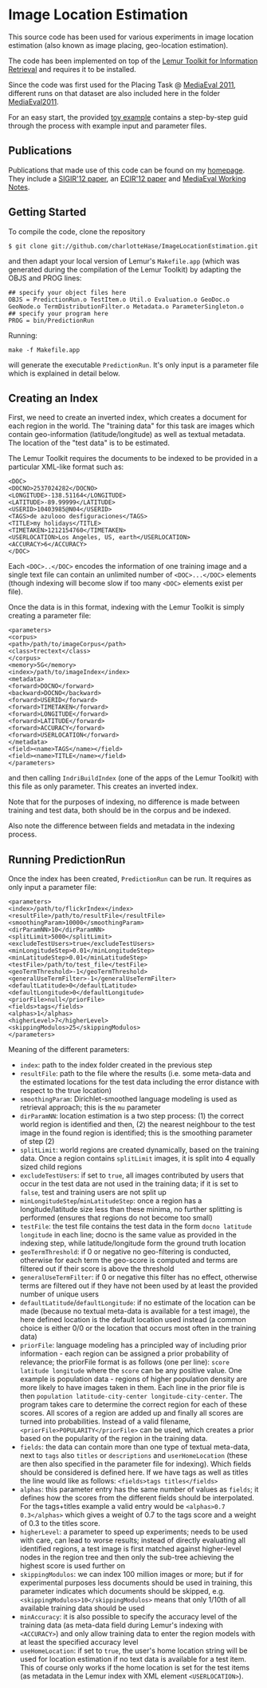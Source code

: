 Image Location Estimation
=========================
This source code has been used for various experiments in image location estimation (also known as image placing, geo-location estimation).

The code has been implemented on top of the [Lemur Toolkit for Information Retrieval](http://sourceforge.net/projects/lemur/)
and requires it to be installed.

Since the code was first used for the Placing Task @ [MediaEval 2011](http://www.multimediaeval.org/mediaeval2011/), different runs on that dataset are also included here in the folder [MediaEval2011](https://github.com/chauff/ImageLocationEstimation/tree/master/MediaEval2011). 

For an easy start, the provided [toy example](https://github.com/chauff/ImageLocationEstimation/tree/master/ToyExample/) contains a step-by-step guid through the process with example input and parameter files.

Publications
------------
Publications that made use of this code can be found on my [homepage](http://www.st.ewi.tudelft.nl/~hauff/). They include a [SIGIR'12 paper](http://www.st.ewi.tudelft.nl/~hauff/papers/SIGIR2012-hauff.pdf), an [ECIR'12 paper](http://www.st.ewi.tudelft.nl/~hauff/papers/ECIR2012-hauff.pdf) and [MediaEval Working Notes](http://ceur-ws.org/Vol-807/Hauff_WISTUD_Placing_me11wn.pdf).


Getting Started
---------------

To compile the code, clone the repository

```
$ git clone git://github.com/charlotteHase/ImageLocationEstimation.git
``` 

and then adapt your local version of Lemur's `Makefile.app` (which was generated during the compilation of the Lemur Toolkit) by adapting
the OBJS and PROG lines:

```
## specify your object files here
OBJS = PredictionRun.o TestItem.o Util.o Evaluation.o GeoDoc.o GeoNode.o TermDistributionFilter.o Metadata.o ParameterSingleton.o
## specify your program here
PROG = bin/PredictionRun
```

Running:

```
make -f Makefile.app
```

will generate the executable `PredictionRun`. It's only input is a parameter file which is explained in detail below.


Creating an Index
-----------------

First, we need to create an inverted index, which creates a document for each region in the world. The "training data"
for this task are images which contain geo-information (latitude/longitude) as well as textual metadata.
The location of the "test data" is to be estimated.

The Lemur Toolkit requires the documents to be indexed to be provided in a particular XML-like format such as:

```
<DOC>
<DOCNO>2537024282</DOCNO>
<LONGITUDE>-138.51164</LONGITUDE>
<LATITUDE>-89.99999</LATITUDE>
<USERID>10403985@N04</USERID>
<TAGS>de azulooo desfiguraciones</TAGS>
<TITLE>my holidays</TITLE>
<TIMETAKEN>1212154760</TIMETAKEN>
<USERLOCATION>Los Angeles, US, earth</USERLOCATION>
<ACCURACY>6</ACCURACY>
</DOC>
```

Each `<DOC>..</DOC>` encodes the information of one training image and a single text file can contain an unlimited number of `<DOC>...</DOC>` elements (though indexing will become slow if too many `<DOC>` elements exist per file).

Once the data is in this format, indexing with the Lemur Toolkit is simply creating a parameter file:

```
<parameters>  
<corpus>
<path>/path/to/imageCorpus</path>
<class>trectext</class>
</corpus>
<memory>5G</memory>
<index>/path/to/imageIndex</index>
<metadata>
<forward>DOCNO</forward>
<backward>DOCNO</backward>
<forward>USERID</forward>
<forward>TIMETAKEN</forward>
<forward>LONGITUDE</forward>
<forward>LATITUDE</forward>
<forward>ACCURACY</forward>
<forward>USERLOCATION</forward>
</metadata>
<field><name>TAGS</name></field>
<field><name>TITLE</name></field>
</parameters>
 ```
and then calling `IndriBuildIndex` (one of the apps of the Lemur Toolkit) with this file as only parameter. This creates an inverted index.

Note that for the purposes of indexing, no difference is made between training and test data, both should be in the corpus and be indexed.

Also note the difference between fields and metadata in the indexing process.

Running PredictionRun
---------------------

Once the index has been created, `PredictionRun` can be run.
It requires as only input a parameter file:

```
<parameters>
<index>/path/to/flickrIndex</index>
<resultFile>/path/to/resultFile</resultFile>
<smoothingParam>10000</smoothingParam>
<dirParamNN>10</dirParamNN>
<splitLimit>5000</splitLimit>
<excludeTestUsers>true</excludeTestUsers>
<minLongitudeStep>0.01</minLongitudeStep>
<minLatitudeStep>0.01</minLatitudeStep>
<testFile>/path/to/test_file</testFile>
<geoTermThreshold>-1</geoTermThreshold>
<generalUseTermFilter>-1</generalUseTermFilter>
<defaultLatitude>0</defaultLatitude>
<defaultLongitude>0</defaultLongitude>
<priorFile>null</priorFile>
<fields>tags</fields>
<alphas>1</alphas>
<higherLevel>7</higherLevel>
<skippingModulos>25</skippingModulos>
</parameters>
```

Meaning of the different parameters:

* `index`: path to the index folder created in the previous step
* `resultFile`: path to the file where the results (i.e. some meta-data and the estimated locations for the test data including the error distance with respect to the true location)
* `smoothingParam`: Dirichlet-smoothed language modeling is used as retrieval approach; this is the `mu` parameter
* `dirParamNN`: location estimation is a two step process: (1) the correct world region is identified and then, (2) the nearest neighbour to the test image in the found region is identified; this is the smoothing parameter of step (2)
* `splitLimit`: world regions are created dynamically, based on the training data. Once a region contains `splitLimit` images, it is split into 4 equally sized child regions
* `excludeTestUsers`: if set to `true`, all images contributed by users that occur in the test data are not used in the training data; if it is set to `false`, test and training users are not split up
* `minLongitudeStep`/`minLatitudeStep`: once a region has a longitude/latitude size less than these minima, no further splitting is performed (ensures that regions do not become too small)
* `testFile`: the test file contains the test data in the form `docno latitude longitude` in each line; docno is the same value as provided in the indexing step, while latitude/longitude form the ground truth location
* `geoTermThreshold`: if 0 or negative no geo-filtering is conducted, otherwise for each term the geo-score is computed and terms are filtered out if their score is above the threshold
* `generalUseTermFilter`: if 0 or negative this filter has no effect, otherwise terms are filtered out if they have not been used by at least the provided number of unique users
* `defaultLatitude`/`defaultLongitude`: if no estimate of the location can be made (because no textual meta-data is available for a test image), the here defined location is the default location used instead (a common choice is either 0/0 or the location that occurs most often in the training data)
* `priorFile`: language modeling has a principled way of including prior information - each region can be assigned a prior probability of relevance; the priorFile format is as follows (one per line): `score latitude longitude` where the `score` can be any positive value. One example is population data - regions of higher population density are more likely to have images taken in them. Each line in the prior file is then `population latitude-city-center longitude-city-center`. The program takes care to determine the correct region for each of these scores. All scores of a region are added up and finally all scores are turned into probabilities.
Instead of a valid filename, `<priorFile>POPULARITY</priorFile>` can be used, which creates a prior based on the popularity of the region in the training data.
* `fields`: the data can contain more than one type of textual meta-data, next to `tags` also `titles` or `descriptions` and `userHomeLocation` (these are then also specified in the parameter file for indexing). Which fields should be considered is defined here. If we have tags as well as titles the line would like as follows: `<fields>tags titles</fields>`
* `alphas`: this parameter entry has the same number of values as `fields`; it defines how the scores from the different fields should be interpolated. For the tags+titles example a valid entry would be `<alphas>0.7 0.3</alphas>` which gives a weight of 0.7 to the tags score and a weight of 0.3 to the titles score.
* `higherLevel`: a parameter to speed up experiments; needs to be used with care, can lead to worse results; instead of directly evaluating all identified regions, a test image is first matched against higher-level nodes in the region tree and then only the sub-tree achieving the highest score is used further on
* `skippingModulos`: we can index 100 million images or more; but if for experimental purposes less documents should be used in training, this parameter indicates which documents should be skipped, e.g. `<skippingModulos>10</skippingModulos>` means that only 1/10th of all available training data should be used
* `minAccuracy`: it is also possible to specify the accuracy level of the training data (as meta-data field during Lemur's indexing with `<ACCURACY>`) and only allow training data to enter the region models with at least the specified accuracy level
* `useHomeLocation`: if set to `true`, the user's home location string will be used for location estimation if no text data is available for a test item. This of course only works if the home location is set for the test items (as metadata in the Lemur index with XML element `<USERLOCATION>`).  
